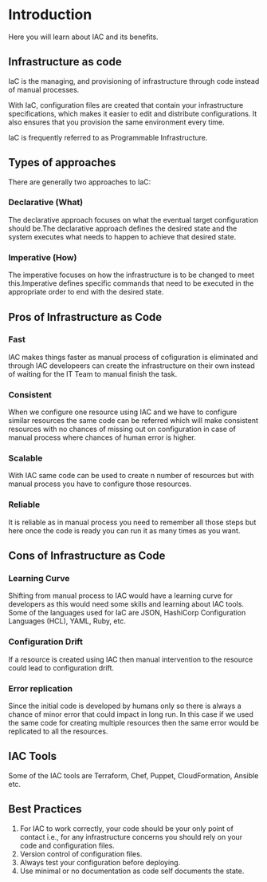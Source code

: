 # Introduction

Here you will learn about IAC and its benefits.

## Infrastructure as code

IaC is the managing, and provisioning of infrastructure through code instead of manual processes.

With IaC, configuration files are created that contain your infrastructure specifications, which makes it easier to edit and distribute configurations. It also ensures that you provision the same environment every time.

IaC is frequently referred to as Programmable Infrastructure.

## Types of approaches

There are generally two approaches to IaC:

### Declarative (What)

The declarative approach focuses on what the eventual target configuration should be.The declarative approach defines the desired state and the system executes what needs to happen to achieve that desired state.

### Imperative (How)

The imperative focuses on how the infrastructure is to be changed to meet this.Imperative defines specific commands that need to be executed in the appropriate order to end with the desired state.

## Pros of Infrastructure as Code

### Fast
IAC makes things faster as manual process of cofiguration is eliminated and through IAC developeers can create the infrastructure on their own instead of waiting for the IT Team to manual finish the task.

### Consistent
When we configure one resource using IAC and we have to configure similar resources the same code can be referred which will make consistent resources with no chances of missing out on configuration in case of manual process where chances of human error is higher.

### Scalable
With IAC same code can be used to create n number of resources but with manual process you have to configure those resources. 

### Reliable
It is reliable as in manual process you need to remember all those steps but here once the code is ready you can run it as many times as you want.

## Cons of Infrastructure as Code

### Learning Curve
Shifting from manual process to IAC would have a learning curve for developers as this would need some skills and learning about IAC tools. Some of the languages used for IaC are JSON, HashiCorp Configuration Languages (HCL), YAML, Ruby, etc.

### Configuration Drift
If a resource is created using IAC then manual intervention to the resource could lead to configuration drift.

### Error replication 
Since the initial code is developed by humans only so there is always a chance of minor error that could impact in long run. In this case if we used the same code for creating multiple resources then the same error would be replicated to all the resources.

## IAC Tools

Some of the IAC tools are Terraform, Chef, Puppet, CloudFormation, Ansible etc.

## Best Practices

1. For IAC to work correctly, your code should be your only point of contact i.e., for any infrastructure concerns you should rely on your code and configuration files.
2. Version control of configuration files.
3. Always test your configuration before deploying.
4. Use minimal or no documentation as code self documents the state.





